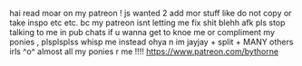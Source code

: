 hai read moar on my patreon ! js wanted 2 add mor stuff like do not copy or take inspo etc etc. bc my patreon isnt letting me fix shit blehh
afk pls stop talking to me in pub chats if u wanna get to knoe me or compliment my ponies , plsplsplss whisp me instead
ohya n im jayjay + split + MANY others irls ^o^ almost all my ponies r me !!!!
https://www.patreon.com/bythorne 
